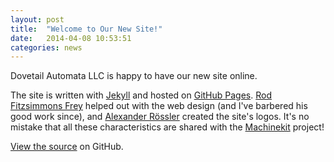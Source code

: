 ```yaml
---
layout: post
title:  "Welcome to Our New Site!"
date:   2014-04-08 10:53:51
categories: news
---
```


Dovetail Automata LLC is happy to have our new site online.

The site is written with [Jekyll] and hosted on [GitHub Pages].
[Rod Fitzsimmons Frey] helped out with the web design (and I've
barbered his good work since), and [Alexander Rössler] created the
site's logos. It's no mistake that all these characteristics are
shared with the [Machinekit] project!

[View the source] on GitHub.

[Jekyll]: http://jekyllrb.com
[GitHub Pages]: https://pages.github.com
[Rod Fitzsimmons Frey]: https://github.com/guildeyewear
[Alexander Rössler]: https://github.com/strahlex
[Machinekit]: http://machinekit.io
[View the source]: https://github.com/zultron/dovetail-automata.github.io
